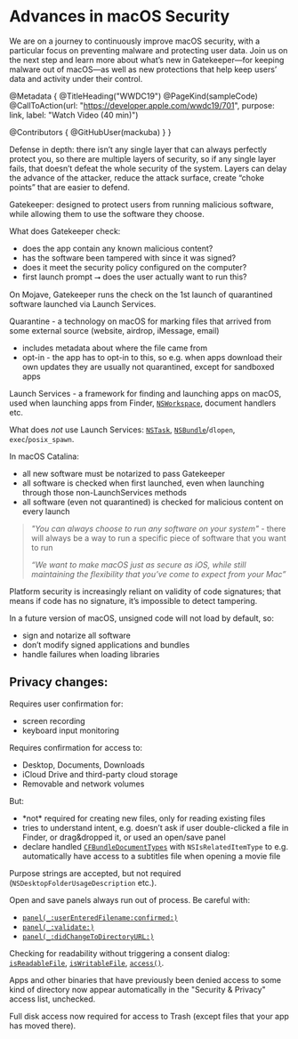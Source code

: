 # Advances in macOS Security

We are on a journey to continuously improve macOS security, with a particular focus on preventing malware and protecting user data. Join us on the next step and learn more about what’s new in Gatekeeper—for keeping malware out of macOS—as well as new protections that help keep users’ data and activity under their control.

@Metadata {
   @TitleHeading("WWDC19")
   @PageKind(sampleCode)
   @CallToAction(url: "https://developer.apple.com/wwdc19/701", purpose: link, label: "Watch Video (40 min)")

   @Contributors {
      @GitHubUser(mackuba)
   }
}



Defense in depth: there isn’t any single layer that can always perfectly protect you, so there are multiple layers of security, so if any single layer fails, that doesn’t defeat the whole security of the system. Layers can delay the advance of the attacker, reduce the attack surface, create “choke points” that are easier to defend.

Gatekeeper: designed to protect users from running malicious software, while allowing them to use the software they choose.

What does Gatekeeper check:

- does the app contain any known malicious content?
- has the software been tampered with since it was signed?
- does it meet the security policy configured on the computer?
- first launch prompt ⭢ does the user actually want to run this?

On Mojave, Gatekeeper runs the check on the 1st launch of quarantined software launched via Launch Services.

Quarantine - a technology on macOS for marking files that arrived from some external source (website, airdrop, iMessage, email)

- includes metadata about where the file came from
- opt-in - the app has to opt-in to this, so e.g. when apps download their own updates they are usually not quarantined, except for sandboxed apps

Launch Services - a framework for finding and launching apps on macOS, used when launching apps from Finder, [`NSWorkspace`](https://developer.apple.com/documentation/appkit/nsworkspace), document handlers etc.

What does _not_ use Launch Services: [`NSTask`](https://developer.apple.com/documentation/foundation/nstask), [`NSBundle`](https://developer.apple.com/documentation/foundation/nsbundle)/`dlopen`, `exec`/`posix_spawn`.

In macOS Catalina:

- all new software must be notarized to pass Gatekeeper
- all software is checked when first launched, even when launching through those non-LaunchServices methods
- all software (even not quarantined) is checked for malicious content on every launch

> *"_You can always choose to run any software on your system_"* - there will always be a way to run a specific piece of software that you want to run
>
> *“We want to make macOS just as secure as iOS, while still maintaining the flexibility that you’ve come to expect from your Mac”*

Platform security is increasingly reliant on validity of code signatures; that means if code has no signature, it’s impossible to detect tampering.

In a future version of macOS, unsigned code will not load by default, so:

- sign and notarize all software
- don’t modify signed applications and bundles
- handle failures when loading libraries


## Privacy changes:

Requires user confirmation for:

- screen recording
- keyboard input monitoring

Requires confirmation for access to:

- Desktop, Documents, Downloads
- iCloud Drive and third-party cloud storage
- Removable and network volumes

But:

- \*not\* required for creating new files, only for reading existing files
- tries to understand intent, e.g. doesn’t ask if user double-clicked a file in Finder, or drag&dropped it, or used an open/save panel
- declare handled [`CFBundleDocumentTypes`](https://developer.apple.com/library/archive/documentation/General/Reference/InfoPlistKeyReference/Articles/CoreFoundationKeys.html#//apple_ref/doc/uid/20001431-101685) with `NSIsRelatedItemType` to e.g. automatically have access to a subtitles file when opening a movie file

Purpose strings are accepted, but not required (`NSDesktopFolderUsageDescription` etc.).

Open and save panels always run out of process. Be careful with:

- [`panel(_:userEnteredFilename:confirmed:)`](https://developer.apple.com/documentation/appkit/nsopensavepaneldelegate/1524630-panel)
- [`panel(_:validate:)`](https://developer.apple.com/documentation/appkit/nsopensavepaneldelegate/1535141-panel)
- [`panel(_:didChangeToDirectoryURL:)`](https://developer.apple.com/documentation/appkit/nsopensavepaneldelegate/1527117-panel)

Checking for readability without triggering a consent dialog: [`isReadableFile`](https://developer.apple.com/documentation/foundation/filemanager/1418292-isreadablefile), [`isWritableFile`](https://developer.apple.com/documentation/foundation/filemanager/1416680-iswritablefile), [`access()`](https://developer.apple.com/library/archive/documentation/System/Conceptual/ManPages_iPhoneOS/man2/access.2.html).

Apps and other binaries that have previously been denied access to some kind of directory now appear automatically in the "Security & Privacy" access list, unchecked.

Full disk access now required for access to Trash (except files that your app has moved there).
